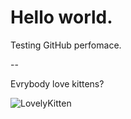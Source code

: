 # Hello world.

Testing GitHub perfomace.

--

Evrybody love kittens?

![LovelyKitten](https://i.ytimg.com/vi/Q33Tzb60SnU/hqdefault.jpg "Kitty!")
